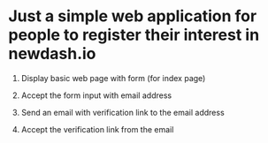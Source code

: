 # Just a simple web application for people to register their interest in newdash.io

1. Display basic web page with form (for index page)

2. Accept the form input with email address

3. Send an email with verification link to the email address

4. Accept the verification link from the email

